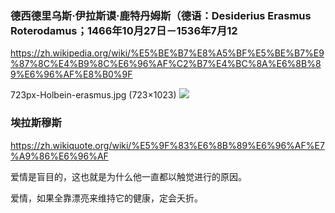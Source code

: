 ### 德西德里乌斯·伊拉斯谟·鹿特丹姆斯（德语：Desiderius Erasmus Roterodamus；1466年10月27日－1536年7月12
https://zh.wikipedia.org/wiki/%E5%BE%B7%E8%A5%BF%E5%BE%B7%E9%87%8C%E4%B9%8C%E6%96%AF%C2%B7%E4%BC%8A%E6%8B%89%E6%96%AF%E8%B0%9F

723px-Holbein-erasmus.jpg (723×1023)
<img src="https://upload.wikimedia.org/wikipedia/commons/thumb/3/30/Holbein-erasmus.jpg/723px-Holbein-erasmus.jpg">

### 埃拉斯穆斯
https://zh.wikiquote.org/wiki/%E5%9F%83%E6%8B%89%E6%96%AF%E7%A9%86%E6%96%AF

爱情是盲目的，这也就是为什么他一直都以触觉进行的原因。

爱情，如果全靠漂亮来维持它的健康，定会夭折。
